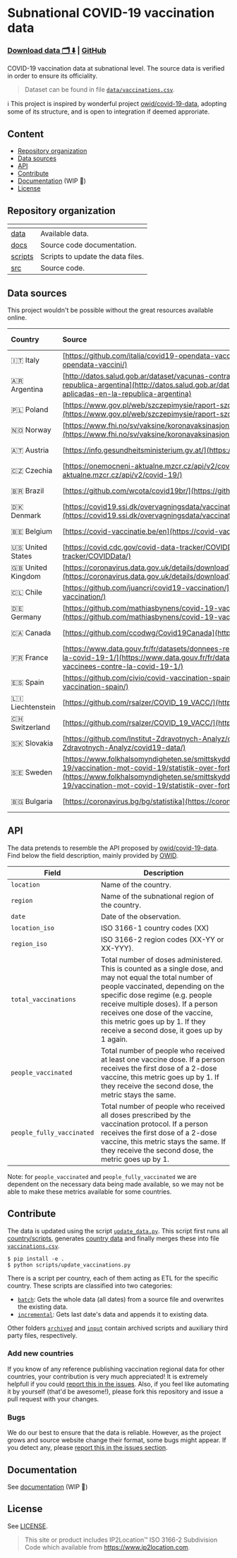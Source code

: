 # Subnational COVID-19 vaccination data 
### [Download data 🗂️ ⬇️](https://raw.githubusercontent.com/sociepy/covid19-vaccination-subnational/main/data/vaccinations.csv) | [GitHub](https://github.com/sociepy/covid19-vaccination-subnational)

COVID-19 vaccination data at subnational level. The source data is verified in order to ensure its officiality.

> Dataset can be found in file [`data/vaccinations.csv`](data/vaccinations.csv).

ℹ️ This project is inspired by wonderful project [owid/covid-19-data](https://github.com/owid/covid-19-data), adopting
some of its structure, and is open to integration if deemed approriate.

## Content
* [Repository organization](#repository-organization)
* [Data sources](#data-sources)
* [API](#api)
* [Contribute](#contribute)
* [Documentation](docs/CODE.md) (WIP 🚧)
* [License](#license)

## Repository organization

| <!-- -->    | <!-- -->    |
|-------------|-------------|
| [data](data) | Available data. |
| [docs](docs) | Source code documentation. |
| [scripts](scripts) | Scripts to update the data files. |
| [src](src) | Source code.  |

## Data sources
This project wouldn't be possible without the great resources available online.

| Country           | Source                                                                                                                                                                                                                                                                                                                 | 2-Dose   | Last update   |
|:------------------|:-----------------------------------------------------------------------------------------------------------------------------------------------------------------------------------------------------------------------------------------------------------------------------------------------------------------------|:---------|:--------------|
| 🇮🇹 Italy          | [https://github.com/italia/covid19-opendata-vaccini/](https://github.com/italia/covid19-opendata-vaccini/)                                                                                                                                                                                                             | ✅       | 2021-02-01    |
| 🇦🇷 Argentina      | [http://datos.salud.gob.ar/dataset/vacunas-contra-covid-19-dosis-aplicadas-en-la-republica-argentina](http://datos.salud.gob.ar/dataset/vacunas-contra-covid-19-dosis-aplicadas-en-la-republica-argentina)                                                                                                             | ✅       | 2021-02-01    |
| 🇵🇱 Poland         | [https://www.gov.pl/web/szczepimysie/raport-szczepien-przeciwko-covid-19](https://www.gov.pl/web/szczepimysie/raport-szczepien-przeciwko-covid-19)                                                                                                                                                                     | ✅       | 2021-02-01    |
| 🇳🇴 Norway         | [https://www.fhi.no/sv/vaksine/koronavaksinasjonsprogrammet/koronavaksinasjonsstatistikk/](https://www.fhi.no/sv/vaksine/koronavaksinasjonsprogrammet/koronavaksinasjonsstatistikk/)                                                                                                                                   | ✅       | 2021-02-01    |
| 🇦🇹 Austria        | [https://info.gesundheitsministerium.gv.at/](https://info.gesundheitsministerium.gv.at/)                                                                                                                                                                                                                               | ✅       | 2021-02-01    |
| 🇨🇿 Czechia        | [https://onemocneni-aktualne.mzcr.cz/api/v2/covid-19/](https://onemocneni-aktualne.mzcr.cz/api/v2/covid-19/)                                                                                                                                                                                                           | ✅       | 2021-01-31    |
| 🇧🇷 Brazil         | [https://github.com/wcota/covid19br/](https://github.com/wcota/covid19br/)                                                                                                                                                                                                                                             | ❌       | 2021-01-31    |
| 🇩🇰 Denmark        | [https://covid19.ssi.dk/overvagningsdata/vaccinationstilslutning](https://covid19.ssi.dk/overvagningsdata/vaccinationstilslutning)                                                                                                                                                                                     | ✅       | 2021-01-31    |
| 🇧🇪 Belgium        | [https://covid-vaccinatie.be/en](https://covid-vaccinatie.be/en)                                                                                                                                                                                                                                                       | ✅       | 2021-01-31    |
| 🇺🇸 United States  | [https://covid.cdc.gov/covid-data-tracker/COVIDData/](https://covid.cdc.gov/covid-data-tracker/COVIDData/)                                                                                                                                                                                                             | ✅       | 2021-01-31    |
| 🇬🇧 United Kingdom | [https://coronavirus.data.gov.uk/details/download](https://coronavirus.data.gov.uk/details/download)                                                                                                                                                                                                                   | ✅       | 2021-01-31    |
| 🇨🇱 Chile          | [https://github.com/juancri/covid19-vaccination/](https://github.com/juancri/covid19-vaccination/)                                                                                                                                                                                                                     | ✅       | 2021-01-31    |
| 🇩🇪 Germany        | [https://github.com/mathiasbynens/covid-19-vaccinations-germany/](https://github.com/mathiasbynens/covid-19-vaccinations-germany/)                                                                                                                                                                                     | ✅       | 2021-01-31    |
| 🇨🇦 Canada         | [https://github.com/ccodwg/Covid19Canada](https://github.com/ccodwg/Covid19Canada)                                                                                                                                                                                                                                     | ✅       | 2021-01-31    |
| 🇫🇷 France         | [https://www.data.gouv.fr/fr/datasets/donnees-relatives-aux-personnes-vaccinees-contre-la-covid-19-1/](https://www.data.gouv.fr/fr/datasets/donnees-relatives-aux-personnes-vaccinees-contre-la-covid-19-1/)                                                                                                           | ✅       | 2021-01-30    |
| 🇪🇸 Spain          | [https://github.com/civio/covid-vaccination-spain/](https://github.com/civio/covid-vaccination-spain/)                                                                                                                                                                                                                 | ✅       | 2021-01-29    |
| 🇱🇮 Liechtenstein  | [https://github.com/rsalzer/COVID_19_VACC/](https://github.com/rsalzer/COVID_19_VACC/)                                                                                                                                                                                                                                 | ❌       | 2021-01-27    |
| 🇨🇭 Switzerland    | [https://github.com/rsalzer/COVID_19_VACC/](https://github.com/rsalzer/COVID_19_VACC/)                                                                                                                                                                                                                                 | ❌       | 2021-01-27    |
| 🇸🇰 Slovakia       | [https://github.com/Institut-Zdravotnych-Analyz/covid19-data/](https://github.com/Institut-Zdravotnych-Analyz/covid19-data/)                                                                                                                                                                                           | ✅       | 2021-01-26    |
| 🇸🇪 Sweden         | [https://www.folkhalsomyndigheten.se/smittskydd-beredskap/utbrott/aktuella-utbrott/covid-19/vaccination-mot-covid-19/statistik-over-forbrukade-vaccindoser](https://www.folkhalsomyndigheten.se/smittskydd-beredskap/utbrott/aktuella-utbrott/covid-19/vaccination-mot-covid-19/statistik-over-forbrukade-vaccindoser) | ❌       | 2021-01-17    |
| 🇧🇬 Bulgaria       | [https://coronavirus.bg/bg/statistika](https://coronavirus.bg/bg/statistika)                                                                                                                                                                                                                                           | ❌       | 2021-01-16    |

## API
The data pretends to resemble the API proposed by [owid/covid-19-data](https://github.com/owid/covid-19-data). Find
below the field description, mainly provided by [OWID](https://github.com/owid/covid-19-data/blob/master/public/data/vaccinations/README.md).

| Field 	| Description 	|
|-	|-	|
| `location` 	| Name of the country. 	|
| `region` 	| Name of the subnational region of the country. 	|
| `date` 	| Date of the observation. 	|
| `location_iso` 	| ISO 3166-1 country codes (XX) 	|
| `region_iso` 	| ISO 3166-2 region codes (XX-YY or XX-YYY). 	|
| `total_vaccinations` 	| Total number of doses administered. This is counted as a single dose, and may not equal the total number of people vaccinated, depending on the specific dose regime (e.g. people receive multiple doses). If a person receives one dose of the vaccine, this metric goes up by 1. If they receive a second dose, it goes up by 1 again. 	|
| `people_vaccinated` 	| Total number of people who received at least one vaccine dose. If a person receives the first dose of a 2-dose vaccine, this metric goes up by 1. If they receive the second dose, the metric stays the same. 	|
|  `people_fully_vaccinated` 	| Total number of people who received all doses prescribed by the vaccination protocol. If a person receives the first dose of a 2-dose vaccine, this metric stays the same. If they receive the second dose, the metric goes up by 1. 	|

Note: for `people_vaccinated` and `people_fully_vaccinated` we are dependent on the necessary data being made available,
so we may not be able to make these metrics available for some countries.

## Contribute
The data is updated using the script [`update_data.py`](scripts/update_data.py). This script first runs all
[country/scripts](scripts/countries/), generates [country data](data/countries/) and finally merges these into file [`vaccinations.csv`](data/vaccinations.csv).

```
$ pip install -e .
$ python scripts/update_vaccinations.py
```

There is a script per country, each of them acting as ETL for the specific country. These scripts are classified into
two categories:

- [`batch`](scripts/countries/batch): Gets the whole data (all dates) from a source file and overwrites the existing data.
- [`incremental`](scripts/countries/incremental): Gets last date's data and appends it to existing data.

Other folders [`archived`](scripts/countries/archived) and [`input`](scripts/countries/input) contain
archived scripts and auxiliary third party files, respectively.

### Add new countries
If you know of any reference publishing vaccination regional data for other countries, your contribution is very much
appreciated! It is extremely helpfull if you could [report this in the issues](https://github.com/sociepy/covid19-vaccination-subnational/issues/new). Also, if you feel like automating it by
yourself (that'd be awesome!), please fork this repository and issue a pull request
with your changes.

### Bugs
We do our best to ensure that the data is reliable. However, as the project grows and source website change their
format, some bugs might appear. If you detect any, please [report this in the issues section](https://github.com/sociepy/covid19-vaccination-subnational/issues/new).

## Documentation
See [documentation](docs/CODE.md) (WIP 🚧)

## License
See [LICENSE](LICENSE).

> This site or product includes IP2Location™ ISO 3166-2 Subdivision Code which available from
> https://www.ip2location.com.
